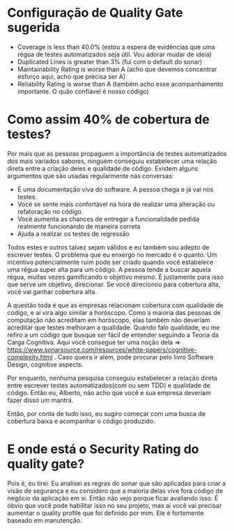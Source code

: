 # Configuração de Quality Gate sugerida

* Coverage	is less than 40.0% (estou a espera de evidências que uma régua de testes automatizados seja útil. Vou adorar mudar de ideia)
* Duplicated Lines	is greater than	3% (fui com o default do sonar)
* Maintainability Rating is worse than	A (acho que devemos concentrar esforço aqui, acho que precisa ser A)
* Reliability Rating is worse than A (também acho esse acompanhamento importante. O quão confiável é nosso código)


# Como assim 40% de cobertura de testes?

Por mais que as pessoas propaguem a importância de testes automatizados dos mais variados sabores, ninguém conseguiu estabelecer uma relação direta entre a criação deles e qualidade de código. Existem alguns argumentos que são usadas regularmente nas conversas:

* É uma documentação viva do software. A pessoa chega e já vai nos testes. 
* Você se sente mais confortável na hora de realizar uma alteração ou refatoração no código
* Você aumenta as chances de entregar a funcionalidade pedida realmente funcionando de maneira correta
* Ajuda a realizar os testes de regressão

Todos estes e outros talvez sejam válidos e eu também sou adepto de escrever testes. O problema que eu enxergo no mercado é o quanto. Um incentivo potencialmente ruim pode ser criado quando você estabelece uma régua super alta para um código. A pessoa tende a buscar aquela régua, muitas vezes gamificando o objetivo mesmo. É justamente para isso que serve um objetivo, direcionar. Se você direcionou para cobertura alta, você vai ganhar cobertura alta. 

A questão toda é que as empresas relacionam cobertura com qualidade de código, e aí vira algo similar a horóscopo. Como a maioria das pessoas de computação não acreditam em horóscopo, elas também não deveriam acreditar que testes melhoram a qualidade. Quando falo qualidade, eu me refiro a um código que busque ser fácil de entender seguindo a Teoria da Carga Cognitiva. Aqui você consegue ter uma noção dela => https://www.sonarsource.com/resources/white-papers/cognitive-complexity.html . Caso queira ir além, pode procurar pelo livro Software Design, cognitive aspects.  

Por enquanto, nenhuma pesquisa conseguiu estabelecer a relação direta entre escrever testes automatizados(com ou sem TDD) e qualidade de código. Então eu, Alberto, não acho que você e sua empresa deveriam fazer disso um mantra. 

Então, por conta de tudo isso, eu sugiro começar com uma busca de cobertura baixa e acompanhar 
o código produzido. 

# E onde está o Security Rating do quality gate?

Pois é, eu tirei. Eu analisei as regras do sonar que são aplicadas para criar a visão de segurança e eu considero que a maioria delas vive fora código de negócio da aplicação em si. Então não vejo porque ficar avaliando isso. É óbvio que você pode habilitar isso no seu projeto, mas aí você vai precisar aumentar o quality profile que foi definido por mim. Ele é fortemente baseado em manutenção. 
